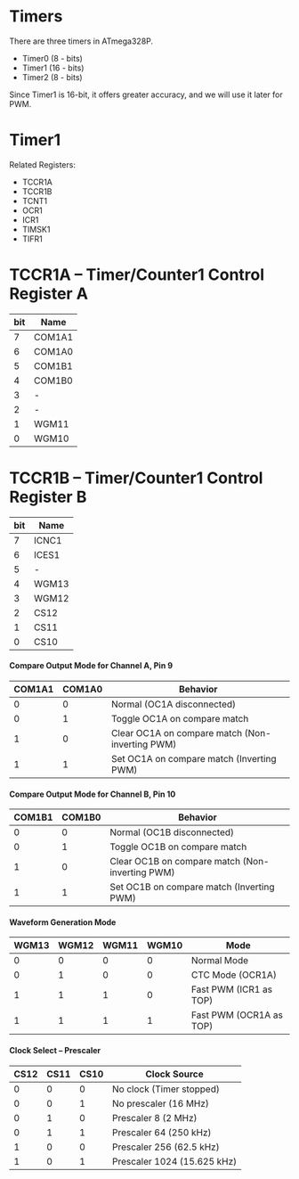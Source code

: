 # Timers
There are three timers in ATmega328P.

- Timer0 (8 - bits)
- Timer1 (16 - bits)
- Timer2 (8 - bits)

Since Timer1 is 16-bit, it offers greater accuracy, and we will use it later for PWM.

# Timer1
Related Registers:
- TCCR1A
- TCCR1B
- TCNT1
- OCR1
- ICR1
- TIMSK1
- TIFR1

# TCCR1A – Timer/Counter1 Control Register A

| bit | Name |
| --- | ---- |
| 7 | COM1A1 |
| 6 | COM1A0 |
| 5 | COM1B1 |
| 4 | COM1B0 |
| 3 | - |
| 2 | - |
| 1 | WGM11 |
| 0 | WGM10 |

# TCCR1B – Timer/Counter1 Control Register B

| bit | Name |
| --- | ---- |
| 7 | ICNC1 |
| 6 | ICES1 |
| 5 | - |
| 4 | WGM13 |
| 3 | WGM12 |
| 2 | CS12 |
| 1 | CS11 |
| 0 | CS10 |

#### Compare Output Mode for Channel A, Pin 9
| COM1A1 | COM1A0 | Behavior |
| ------ | ------ | -------- |
| 0 | 0 | Normal (OC1A disconnected) |
| 0 | 1 | Toggle OC1A on compare match |
| 1 | 0 | Clear OC1A on compare match (Non-inverting PWM) |
| 1 | 1 | Set OC1A on compare match (Inverting PWM) |

#### Compare Output Mode for Channel B, Pin 10
| COM1B1 | COM1B0 | Behavior |
| ------ | ------ | -------- |
| 0 | 0 | Normal (OC1B disconnected) |
| 0 | 1 | Toggle OC1B on compare match |
| 1 | 0 | Clear OC1B on compare match (Non-inverting PWM) |
| 1 | 1 | Set OC1B on compare match (Inverting PWM) |


#### Waveform Generation Mode
| WGM13 | WGM12 | WGM11 | WGM10 | Mode |
| ----- | ----- | ----- | ----- | ---- |
| 0 | 0 | 0 | 0 | Normal Mode |
| 0 | 1 | 0 | 0 | CTC Mode (OCR1A) |
| 1 | 1 | 1 | 0 | Fast PWM (ICR1 as TOP) |
| 1 | 1 | 1 | 1 | Fast PWM (OCR1A as TOP) |


#### Clock Select – Prescaler
| CS12 | CS11 | CS10 | Clock Source |
| ---- | ---- | ---- | ------------ |
| 0 | 0 | 0 | No clock (Timer stopped) |
| 0 | 0 | 1 | No prescaler (16 MHz) |
| 0 | 1 | 0 | Prescaler 8 (2 MHz) |
| 0 | 1 | 1 | Prescaler 64 (250 kHz) |
| 1 | 0 | 0 | Prescaler 256 (62.5 kHz) |
| 1 | 0 | 1 | Prescaler 1024 (15.625 kHz) |


